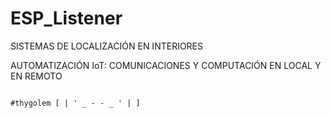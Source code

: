 # ESP_Listener

SISTEMAS DE LOCALIZACIÓN EN INTERIORES

AUTOMATIZACIÓN IoT: COMUNICACIONES Y COMPUTACIÓN EN LOCAL Y EN REMOTO


























                                                                                    #thygolem [ | ' _ - - _ ' | ]
